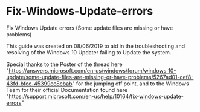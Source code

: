 # Fix-Windows-Update-errors
Fix Windows Update errors (Some update files are missing or have problems)

This guide was created on 08/06/2019 to aid in the troubleshooting and resolving of the Windows 10 Updater failing to Update the system.

Special thanks to the Poster of the thread here "https://answers.microsoft.com/en-us/windows/forum/windows_10-update/some-update-files-are-missing-or-have-problems/5267ad01-cef8-43fd-bfcc-45399cc8cbab" for the jumping off point, and to the Windows Team for their official Documentation found here "https://support.microsoft.com/en-us/help/10164/fix-windows-update-errors"
